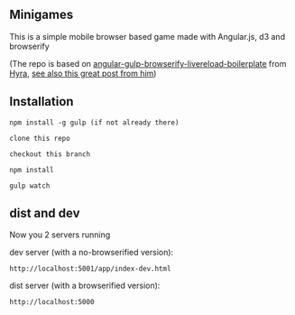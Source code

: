 ## Minigames

This is a simple mobile browser based game made with Angular.js, d3 and browserify

(The repo is based on [angular-gulp-browserify-livereload-boilerplate](https://github.com/Hyra/angular-gulp-browserify-livereload-boilerplate)
from [Hyra](https://github.com/Hyra), [see also this great post from him](http://mindthecode.com/lets-build-an-angularjs-app-with-browserify-and-gulp/))

## Installation

    npm install -g gulp (if not already there)

    clone this repo

    checkout this branch

    npm install

    gulp watch
    
## dist and dev 

Now you 2 servers running

dev server (with a no-browserified version):

    http://localhost:5001/app/index-dev.html
    
dist server (with a browserified version):

    http://localhost:5000

    
